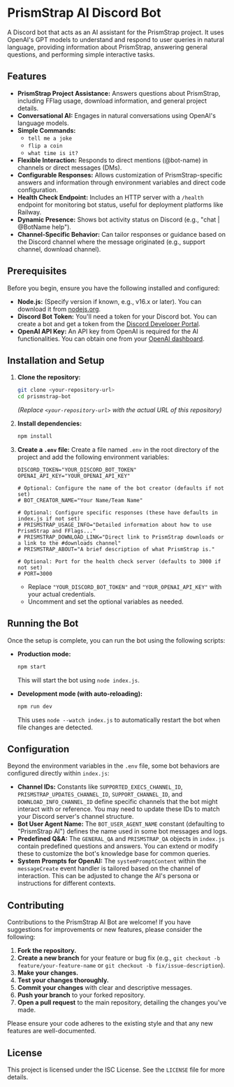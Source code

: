 # PrismStrap AI Discord Bot

A Discord bot that acts as an AI assistant for the PrismStrap project. It uses OpenAI's GPT models to understand and respond to user queries in natural language, providing information about PrismStrap, answering general questions, and performing simple interactive tasks.

## Features

*   **PrismStrap Project Assistance:** Answers questions about PrismStrap, including FFlag usage, download information, and general project details.
*   **Conversational AI:** Engages in natural conversations using OpenAI's language models.
*   **Simple Commands:**
    *   `tell me a joke`
    *   `flip a coin`
    *   `what time is it?`
*   **Flexible Interaction:** Responds to direct mentions (@bot-name) in channels or direct messages (DMs).
*   **Configurable Responses:** Allows customization of PrismStrap-specific answers and information through environment variables and direct code configuration.
*   **Health Check Endpoint:** Includes an HTTP server with a `/health` endpoint for monitoring bot status, useful for deployment platforms like Railway.
*   **Dynamic Presence:** Shows bot activity status on Discord (e.g., "chat | @BotName help").
*   **Channel-Specific Behavior:** Can tailor responses or guidance based on the Discord channel where the message originated (e.g., support channel, download channel).

## Prerequisites

Before you begin, ensure you have the following installed and configured:

*   **Node.js:** (Specify version if known, e.g., v16.x or later). You can download it from [nodejs.org](https://nodejs.org/).
*   **Discord Bot Token:** You'll need a token for your Discord bot. You can create a bot and get a token from the [Discord Developer Portal](https://discord.com/developers/applications).
*   **OpenAI API Key:** An API key from OpenAI is required for the AI functionalities. You can obtain one from your [OpenAI dashboard](https://platform.openai.com/account/api-keys).

## Installation and Setup

1.  **Clone the repository:**
    ```bash
    git clone <your-repository-url>
    cd prismstrap-bot 
    ```
    *(Replace `<your-repository-url>` with the actual URL of this repository)*

2.  **Install dependencies:**
    ```bash
    npm install
    ```

3.  **Create a `.env` file:**
    Create a file named `.env` in the root directory of the project and add the following environment variables:

    ```env
    DISCORD_TOKEN="YOUR_DISCORD_BOT_TOKEN"
    OPENAI_API_KEY="YOUR_OPENAI_API_KEY"

    # Optional: Configure the name of the bot creator (defaults if not set)
    # BOT_CREATOR_NAME="Your Name/Team Name"

    # Optional: Configure specific responses (these have defaults in index.js if not set)
    # PRISMSTRAP_USAGE_INFO="Detailed information about how to use PrismStrap and FFlags..."
    # PRISMSTRAP_DOWNLOAD_LINK="Direct link to PrismStrap downloads or a link to the #downloads channel"
    # PRISMSTRAP_ABOUT="A brief description of what PrismStrap is."

    # Optional: Port for the health check server (defaults to 3000 if not set)
    # PORT=3000
    ```
    *   Replace `"YOUR_DISCORD_BOT_TOKEN"` and `"YOUR_OPENAI_API_KEY"` with your actual credentials.
    *   Uncomment and set the optional variables as needed.

## Running the Bot

Once the setup is complete, you can run the bot using the following scripts:

*   **Production mode:**
    ```bash
    npm start
    ```
    This will start the bot using `node index.js`.

*   **Development mode (with auto-reloading):**
    ```bash
    npm run dev
    ```
    This uses `node --watch index.js` to automatically restart the bot when file changes are detected.

## Configuration

Beyond the environment variables in the `.env` file, some bot behaviors are configured directly within `index.js`:

*   **Channel IDs:** Constants like `SUPPORTED_EXECS_CHANNEL_ID`, `PRISMSTRAP_UPDATES_CHANNEL_ID`, `SUPPORT_CHANNEL_ID`, and `DOWNLOAD_INFO_CHANNEL_ID` define specific channels that the bot might interact with or reference. You may need to update these IDs to match your Discord server's channel structure.
*   **Bot User Agent Name:** The `BOT_USER_AGENT_NAME` constant (defaulting to "PrismStrap AI") defines the name used in some bot messages and logs.
*   **Predefined Q&A:** The `GENERAL_QA` and `PRISMSTRAP_QA` objects in `index.js` contain predefined questions and answers. You can extend or modify these to customize the bot's knowledge base for common queries.
*   **System Prompts for OpenAI:** The `systemPromptContent` within the `messageCreate` event handler is tailored based on the channel of interaction. This can be adjusted to change the AI's persona or instructions for different contexts.

## Contributing

Contributions to the PrismStrap AI Bot are welcome! If you have suggestions for improvements or new features, please consider the following:

1.  **Fork the repository.**
2.  **Create a new branch** for your feature or bug fix (e.g., `git checkout -b feature/your-feature-name` or `git checkout -b fix/issue-description`).
3.  **Make your changes.**
4.  **Test your changes thoroughly.**
5.  **Commit your changes** with clear and descriptive messages.
6.  **Push your branch** to your forked repository.
7.  **Open a pull request** to the main repository, detailing the changes you've made.

Please ensure your code adheres to the existing style and that any new features are well-documented.

## License

This project is licensed under the ISC License. See the `LICENSE` file for more details.
